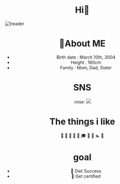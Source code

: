 # <div align="center">Hi👋

<!--
**chaengni/chaengni** is a ✨ _special_ ✨ repository because its `README.md` (this file) appears on your GitHub profile.

Here are some ideas to get you started:

- 🔭 I’m currently working on ...
- 🌱 I’m currently learning ...
- 👯 I’m looking to collaborate on ...
- 🤔 I’m looking for help with ...
- 💬 Ask me about ...
- 📫 How to reach me: ...
- 😄 Pronouns: ...
- ⚡ Fun fact: ...
-->

![header](https://capsule-render.vercel.app/api?type=waving&color=ee5d6c&text=)

# <div align="center">:crown:About ME
- <div align="center">Birth date : March 10th, 2004
- <div align="center">Height : 160cm
- <div align="center">Family : Mom, Dad, Sister
# <div align="center">SNS
<div align="center"> :rose: <img src="https://img.shields.io/badge/instagram-E4405F?style=flat-square&logo=instagram&logoColor=white"/>

# The things i like
 :strawberry:
 :apple:
 :icecream:
 :santa:
:gift:
:mortar_board:
:gift_heart:
:christmas_tree:
:swimmer:
:ski:
  
# goal
- :muscle: Diet Success
- :page_with_curl: Get certified
